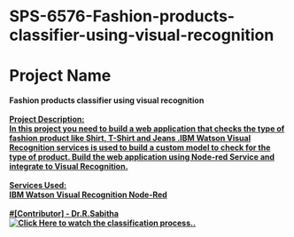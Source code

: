 # SPS-6576-Fashion-products-classifier-using-visual-recognition
# Project Name
<b> Fashion products classifier using visual recognition
<br>
<br>
<b><u>Project Description:</b>
<br>
In this project you need to build a web application that checks the type of fashion product like Shirt, T-Shirt and Jeans .IBM Watson Visual Recognition services is used to build a custom model to check for the type of product. Build the web application using Node-red Service and integrate to Visual Recognition.
<br>
<br>
<b>Services Used:</b>
<br>
IBM Watson Visual Recognition
Node-Red 
<br><br>
#[Contributor] - Dr.R.Sabitha
<br>
[![Click Here to watch the classification process..](https://i.ytimg.com/vi/0WaaLc705Ug/maxresdefault.jpg)](https://youtu.be/qRq3QOljVJM)
